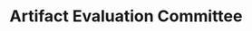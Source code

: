 ---
title:                  "Artifact Evaluation Committee"
# application_date:       2025-08-06 10:00:00 KST

conferences:
  - Network and Distributed System Security (NDSS) Symposium 2026

links:
  - https://ndss26ae-summer.hotcrp.com/users/pc
---